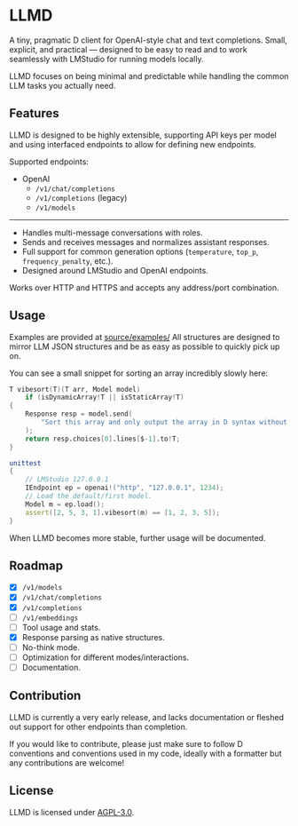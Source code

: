 # LLMD

A tiny, pragmatic D client for OpenAI-style chat and text completions.
Small, explicit, and practical — designed to be easy to read and to work seamlessly with LMStudio for running models locally.

LLMD focuses on being minimal and predictable while handling the common LLM tasks you actually need.

## Features

LLMD is designed to be highly extensible, supporting API keys per model and using interfaced endpoints to allow for defining new endpoints. 

Supported endpoints:
- OpenAI
    - `/v1/chat/completions`
    - `/v1/completions` (legacy)
    - `/v1/models`

---

- Handles multi-message conversations with roles.
- Sends and receives messages and normalizes assistant responses.
- Full support for common generation options (`temperature`, `top_p`, `frequency_penalty`, etc.).
- Designed around LMStudio and OpenAI endpoints.


Works over HTTP and HTTPS and accepts any address/port combination.

## Usage

Examples are provided at [source/examples/](source/examples/)
All structures are designed to mirror LLM JSON structures and be as easy as possible to quickly pick up on.

You can see a small snippet for sorting an array incredibly slowly here:

```d
T vibesort(T)(T arr, Model model)
    if (isDynamicArray!T || isStaticArray!T)
{
    Response resp = model.send(
        "Sort this array and only output the array in D syntax without any code blocks or additional formatting:"~arr.to!string
    );
    return resp.choices[0].lines[$-1].to!T;
}

unittest
{
    // LMStudio 127.0.0.1
    IEndpoint ep = openai!("http", "127.0.0.1", 1234);
    // Load the default/first model.
    Model m = ep.load();
    assert([2, 5, 3, 1].vibesort(m) == [1, 2, 3, 5]);
}
```

When LLMD becomes more stable, further usage will be documented.

## Roadmap

- [X] `/v1/models`
- [X] `/v1/chat/completions`
- [X] `/v1/completions`
- [ ] `/v1/embeddings`
- [ ] Tool usage and stats.
- [X] Response parsing as native structures.
- [ ] No-think mode.
- [ ] Optimization for different modes/interactions.
- [ ] Documentation.

## Contribution

LLMD is currently a very early release, and lacks documentation or fleshed out support for other endpoints than completion.

If you would like to contribute, please just make sure to follow D conventions and conventions used in my code, ideally with a formatter but any contributions are welcome!

## License

LLMD is licensed under [AGPL-3.0](LICENSE.txt).